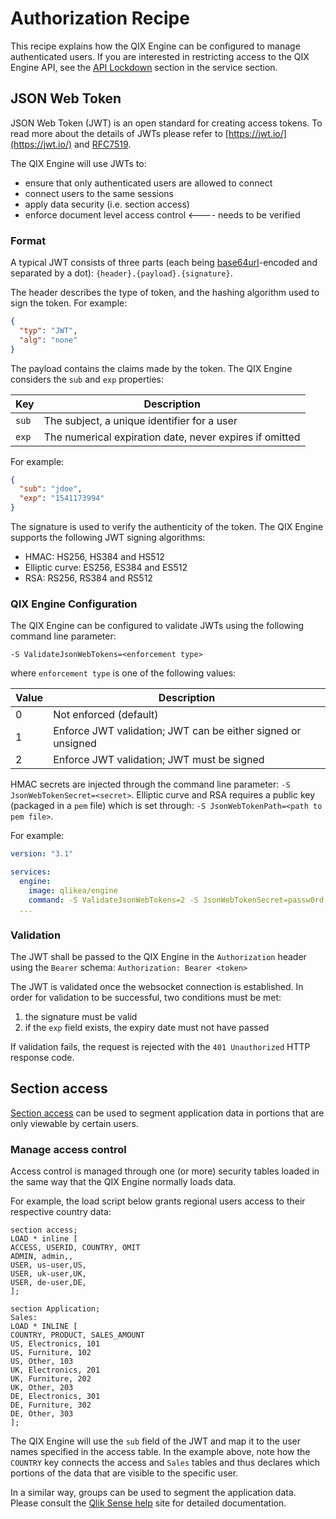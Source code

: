 # Authorization Recipe

This recipe explains how the QIX Engine can be configured to manage authenticated users. If you are interested in
restricting access to the QIX Engine API, see the [API Lockdown](../documentation/services/qix-engine.md#api-lockdown)
section in the service section.

## JSON Web Token

JSON Web Token (JWT) is an open standard for creating access tokens. To read more about the details of JWTs please
refer to [https://jwt.io/](https://jwt.io/) and [RFC7519](https://tools.ietf.org/html/rfc7519).

The QIX Engine will use JWTs to:

- ensure that only authenticated users are allowed to connect
- connect users to the same sessions
- apply data security (i.e. section access)
- enforce document level access control <---- needs to be verified

### Format

A typical JWT consists of three parts (each being [base64url](https://tools.ietf.org/html/rfc4648#section-5)-encoded
and separated by a dot): `{header}.{payload}.{signature}`.

The header describes the type of token, and the hashing algorithm used to sign the token. For example:

```json
{
  "typ": "JWT",
  "alg": "none"
}
```

The payload contains the claims made by the token. The QIX Engine considers the `sub` and `exp` properties:

| Key | Description |
| -----|------------|
| `sub` | The subject, a unique identifier for a user |
| `exp` | The numerical expiration date, never expires if omitted |

For example:

```json
{
  "sub": "jdoe",
  "exp": "1541173994"
}
```

The signature is used to verify the authenticity of the token. The QIX Engine supports the following JWT signing
algorithms:

- HMAC: HS256, HS384 and HS512
- Elliptic curve: ES256, ES384 and ES512
- RSA: RS256, RS384 and RS512

### QIX Engine Configuration

The QIX Engine can be configured to validate JWTs using the following command line parameter:

`-S ValidateJsonWebTokens=<enforcement type>`

where `enforcement type` is one of the following values:

| Value | Description |
|---|---|
| 0 | Not enforced (default) |
| 1 | Enforce JWT validation; JWT can be either signed or unsigned |
| 2 | Enforce JWT validation; JWT must be signed |

HMAC secrets are injected through the command line parameter: `-S JsonWebTokenSecret=<secret>`. Elliptic curve and RSA
requires a public key (packaged in a `pem` file)  which is set through: `-S JsonWebTokenPath=<path to pem file>`.

For example:

```yaml
version: "3.1"

services:
  engine:
    image: qlikea/engine
    command: -S ValidateJsonWebTokens=2 -S JsonWebTokenSecret=passw0rd
  ...
```

### Validation

The JWT shall be passed to the QIX Engine in the `Authorization` header using the `Bearer` schema:
`Authorization: Bearer <token>`

The JWT is validated once the websocket connection is established. In order for validation to be successful, two
conditions must be met:

1. the signature must be valid
1. if the `exp` field exists, the expiry date must not have passed

If validation fails, the request is rejected with the `401 Unauthorized` HTTP response code.

## Section access

[Section access](http://help.qlik.com/en-US/sense/Subsystems/Hub/Content/Scripting/Security/manage-security-with-section-access.htm)
can be used to segment application data in portions that are only viewable by certain users.

### Manage access control

Access control is managed through one (or more) security tables loaded in the same way that the QIX Engine normally
loads data.

For example, the load script below grants regional users access to their respective country data:

```none
section access;
LOAD * inline [
ACCESS, USERID, COUNTRY, OMIT
ADMIN, admin,,
USER, us-user,US,
USER, uk-user,UK,
USER, de-user,DE,
];

section Application;
Sales:
LOAD * INLINE [
COUNTRY, PRODUCT, SALES_AMOUNT
US, Electronics, 101
US, Furniture, 102
US, Other, 103
UK, Electronics, 201
UK, Furniture, 202
UK, Other, 203
DE, Electronics, 301
DE, Furniture, 302
DE, Other, 303
];
```

The QIX Engine will use the `sub` field of the JWT and map it to the user names specified in the access table. In the
example above, note how the `COUNTRY` key connects the access and `Sales` tables and thus declares which portions of
the data that are visible to the specific user.

In a similar way, groups can be used to segment the application data.
Please consult the [Qlik Sense help](http://help.qlik.com/en-US/sense/Subsystems/Hub/Content/Scripting/Security/manage-security-with-section-access.htm)
site for detailed documentation.
